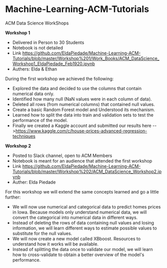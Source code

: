 # Machine-Learning-ACM-Tutorials
ACM Data Science WorkShops

**Workshop 1** 
* Delivered in Person to 30 Students
* Notebook is not detailed
* Link https://github.com/EldaPiedade/Machine-Learning-ACM-Tutorials/blob/master/Workshop%201/Work_Books/ACM_DataScience_Workshop1_EldaPiedade_Feb1920.ipynb
* Authers: Elda & Ethan

During the first workshop we achieved the following:

* Explored the data and decided to use the columns that contain numerical data only.
* Identified how many null (NaN values were in each column of data).
* Deleted all rows (from numerical columns) that contained null values.
* Create a basic Random Forest model and Understood its mechanism.
* Learned how to split the data into train and validation sets to test the performance of the model.
* Finally we created a Kaggle account and submitted our results here -->https://www.kaggle.com/c/house-prices-advanced-regression-techniques

**Workshop 2**
* Posted to Slack channel, open to ACM Members
* Notebook is meant for an audience that attended the first workshop
* Link https://github.com/EldaPiedade/Machine-Learning-ACM-Tutorials/blob/master/Workshop%202/ACM_DataScience_Workshop2.ipynb
* Auther: Elda Piedade

For this workshop we will extend the same concepts learned and go a little further:

* We will now use numerical and categorical data to predict homes prices in Iowa. Because models only understand numerical data, we will convert the categorical into numerical data in different ways.
* Instead of deleting the rows of data containing null values and losing information, we will learn different ways to estimate possible values to substitute for the null values.
* We will now create a new model called XBboost. Resources to understand how it works will be available.
* Instead of splitting the data once to validate our model, we will learn how to cross-validate to obtain a better overview of the model's performance.
